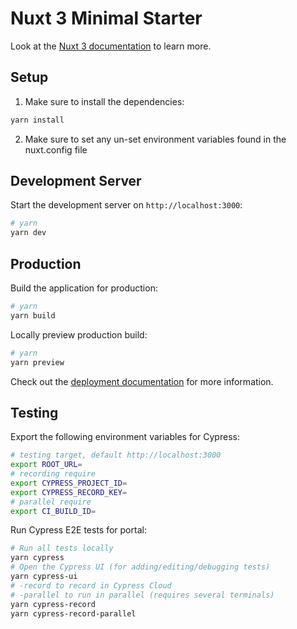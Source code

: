 # Nuxt 3 Minimal Starter

Look at the [Nuxt 3 documentation](https://nuxt.com/docs/getting-started/introduction) to learn more.

## Setup

1. Make sure to install the dependencies:

```bash
yarn install
```

2. Make sure to set any un-set environment variables found in the nuxt.config file

## Development Server

Start the development server on `http://localhost:3000`:

```bash
# yarn
yarn dev
```

## Production

Build the application for production:

```bash
# yarn
yarn build
```

Locally preview production build:

```bash
# yarn
yarn preview
```

Check out the [deployment documentation](https://nuxt.com/docs/getting-started/deployment) for more information.

## Testing

Export the following environment variables for Cypress:

```bash
# testing target, default http://localhost:3000
export ROOT_URL=
# recording require
export CYPRESS_PROJECT_ID=
export CYPRESS_RECORD_KEY=
# parallel require
export CI_BUILD_ID=
```

Run Cypress E2E tests for portal:

```bash
# Run all tests locally
yarn cypress
# Open the Cypress UI (for adding/editing/debugging tests)
yarn cypress-ui
# -record to record in Cypress Cloud
# -parallel to run in parallel (requires several terminals)
yarn cypress-record
yarn cypress-record-parallel
```
